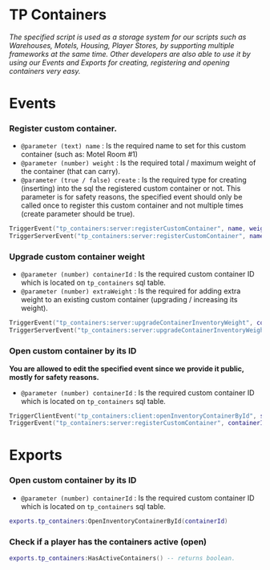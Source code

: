 # TP Containers

*The specified script is used as a storage system for our scripts such as Warehouses, Motels, Housing, Player Stores, by supporting multiple frameworks at the same time.  Other developers are also able to use it by using our Events and Exports for creating, registering and opening containers very easy.*

# Events

### Register custom container.

- `@parameter (text) name` : Is the required name to set for this custom container (such as: Motel Room #1)
- `@parameter (number) weight` : Is the required total / maximum weight of the container (that can carry).
- `@parameter (true / false) create` : Is the required type for creating (inserting) into the sql the registered custom container or not. This parameter is for safety reasons, the specified event should only be called once to register this custom container and not multiple times (create parameter should be true).

```lua
TriggerEvent("tp_containers:server:registerCustomContainer", name, weight, create) -- Server side to server side.
TriggerServerEvent("tp_containers:server:registerCustomContainer", name, weight, create) -- Client side to server side.
```

### Upgrade custom container weight

- `@parameter (number) containerId` : Is the required custom container ID which is located on `tp_containers` sql table.
- `@parameter (number) extraWeight` : Is the required for adding extra weight to an existing custom container (upgrading / increasing its weight).

```lua
TriggerEvent("tp_containers:server:upgradeContainerInventoryWeight", containerId, extraWeight) -- Server side to server side.
TriggerServerEvent("tp_containers:server:upgradeContainerInventoryWeight", containerId, extraWeight) -- Client side to server side.
```

### Open custom container by its ID

**You are allowed to edit the specified event since we provide it public, mostly for safety reasons.**

- `@parameter (number) containerId` : Is the required custom container ID which is located on `tp_containers` sql table.

```lua
TriggerClientEvent("tp_containers:client:openInventoryContainerById", source, containerId) -- Server side to client side.
TriggerEvent("tp_containers:server:registerCustomContainer", containerId) -- Client side to client side.
```

# Exports

### Open custom container by its ID

- `@parameter (number) containerId` : Is the required custom container ID which is located on `tp_containers` sql table.

```lua
exports.tp_containers:OpenInventoryContainerById(containerId)
```

### Check if a player has the containers active (open)

```lua
exports.tp_containers:HasActiveContainers() -- returns boolean.
```
